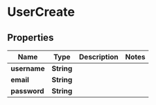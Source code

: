

# UserCreate


## Properties

| Name | Type | Description | Notes |
|------------ | ------------- | ------------- | -------------|
|**username** | **String** |  |  |
|**email** | **String** |  |  |
|**password** | **String** |  |  |



